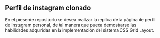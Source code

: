 ## Perfil de instagram clonado


En el presente repositorio se desea realizar la replica de la página de perfil de instagram personal, de tal manera que pueda demostrarse las habilidades adquiridas en la implementación del sistema CSS Grid Layout. 
